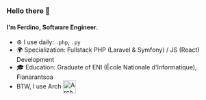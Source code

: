 ### Hello there 👋

#### I'm Ferdino, Software Engineer.

- ⚙️ I use daily: `.php`, `.py`
- 🌍 Specialization: Fullstack PHP (Laravel & Symfony) / JS (React) Development
- 🎓 Education: Graduate of ENI (École Nationale d'Informatique), Fianarantsoa
- BTW, I use Arch [<img src="https://raw.githubusercontent.com/Raymo111/Raymo111/master/socials/arch.svg" height="30em" align="center" alt="Arch Linux Logo" title="Arch Linux Logo"/>](https://archlinux.org/)

